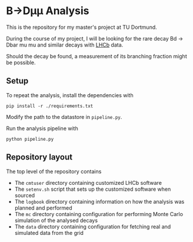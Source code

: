 # B→Dμμ Analysis

This is the repository for my master's project at TU Dortmund.

During the course of my project, I will be looking for the rare decay Bd → Dbar mu mu and similar decays with [LHCb](http://lhcb.web.cern.ch/lhcb/) data.

Should the decay be found, a measurement of its branching fraction might be possible.

## Setup

To repeat the analysis, install the dependencies with
```
pip install -r ./requirements.txt
```

Modify the path to the datastore in `pipeline.py`.

Run the analysis pipeline with
```
python pipeline.py
```

## Repository layout

The top level of the repository contains

 - The `cmtuser` directory containing customized LHCb software
 - The `setenv.sh` script that sets up the customized software when sourced
 - The `logbook` directory containing information on how the analysis was planned and performed
 - The `mc` directory containing configuration for performing Monte Carlo simulation of the analysed decays
 - The `data` directory containing configuration for fetching real and simulated data from the grid


